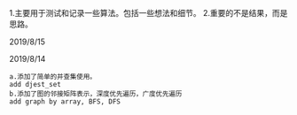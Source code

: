1.主要用于测试和记录一些算法。包括一些想法和细节。
2.重要的不是结果，而是思路。

2019/8/15

    

2019/8/14
    
    a.添加了简单的并查集使用。
    add djest_set
    b.添加了图的邻接矩阵表示，深度优先遍历，广度优先遍历
    add graph by array, BFS, DFS



